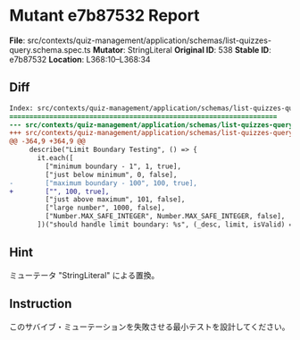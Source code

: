 # Mutant e7b87532 Report

**File**: src/contexts/quiz-management/application/schemas/list-quizzes-query.schema.spec.ts
**Mutator**: StringLiteral
**Original ID**: 538
**Stable ID**: e7b87532
**Location**: L368:10–L368:34

## Diff

```diff
Index: src/contexts/quiz-management/application/schemas/list-quizzes-query.schema.spec.ts
===================================================================
--- src/contexts/quiz-management/application/schemas/list-quizzes-query.schema.spec.ts	original
+++ src/contexts/quiz-management/application/schemas/list-quizzes-query.schema.spec.ts	mutated #538
@@ -364,9 +364,9 @@
     describe("Limit Boundary Testing", () => {
       it.each([
         ["minimum boundary - 1", 1, true],
         ["just below minimum", 0, false],
-        ["maximum boundary - 100", 100, true],
+        ["", 100, true],
         ["just above maximum", 101, false],
         ["large number", 1000, false],
         ["Number.MAX_SAFE_INTEGER", Number.MAX_SAFE_INTEGER, false],
       ])("should handle limit boundary: %s", (_desc, limit, isValid) => {
```

## Hint

ミューテータ "StringLiteral" による置換。

## Instruction

このサバイブ・ミューテーションを失敗させる最小テストを設計してください。
